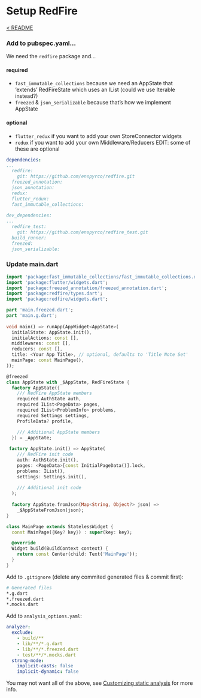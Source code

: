 # Setup RedFire

[< README](../README.md)

### Add to pubspec.yaml...

We need the `redfire` package and... 

#### required 
- `fast_immutable_collections` because we need an AppState that ‘extends’ RedFireState which uses an IList (could we use Iterable instead?) 
- `freezed` & `json_serializable` because that’s how we implement AppState 

#### optional 

- `flutter_redux` if you want to add your own StoreConnector widgets 
- `redux` if you want to add your own Middleware/Reducers 
EDIT: some of these are optional 

```yml
dependencies:
...
  redfire:
    git: https://github.com/enspyrco/redfire.git
  freezed_annotation:
  json_annotation:
  redux:
  flutter_redux:
  fast_immutable_collections:
 
dev_dependencies:
... 
  redfire_test:
    git: https://github.com/enspyrco/redfire_test.git
  build_runner:
  freezed:
  json_serializable:
```

### Update main.dart 

```Dart
import 'package:fast_immutable_collections/fast_immutable_collections.dart';
import 'package:flutter/widgets.dart';
import 'package:freezed_annotation/freezed_annotation.dart';
import 'package:redfire/types.dart';
import 'package:redfire/widgets.dart';

part 'main.freezed.dart';
part 'main.g.dart';
 
void main() => runApp(AppWidget<AppState>(
  initialState: AppState.init(),
  initialActions: const [],
  middlewares: const [],
  reducers: const [],
  title: <Your App Title>, // optional, defaults to 'Title Note Set'
  mainPage: const MainPage(),
));

@freezed
class AppState with _$AppState, RedFireState {
  factory AppState({
    /// RedFire AppState members
    required AuthState auth,
    required IList<PageData> pages,
    required IList<ProblemInfo> problems,
    required Settings settings,
    ProfileData? profile,

    /// Additional AppState members
  }) = _AppState;
 
 factory AppState.init() => AppState(
    /// RedFire init code
    auth: AuthState.init(),
    pages: <PageData>[const InitialPageData()].lock,
    problems: IList(),
    settings: Settings.init(),
    
    /// Additional init code
  );
 
  factory AppState.fromJson(Map<String, Object?> json) =>
    _$AppStateFromJson(json);
}

class MainPage extends StatelessWidget {
  const MainPage({Key? key}) : super(key: key);

  @override
  Widget build(BuildContext context) {
    return const Center(child: Text('MainPage'));
  }
}
```

Add to `.gitignore` (delete any commited generated files & commit first):

```sh
# Generated files
*.g.dart
*.freezed.dart
*.mocks.dart
```

Add to `analysis_options.yaml`:

```yaml
analyzer:
  exclude: 
    - build/**
    - lib/**/*.g.dart
    - lib/**/*.freezed.dart
    - test/**/*.mocks.dart
  strong-mode:
    implicit-casts: false
    implicit-dynamic: false
```

You may not want all of the above, see [Customizing static analysis](https://dart.dev/guides/language/analysis-options) for more info.